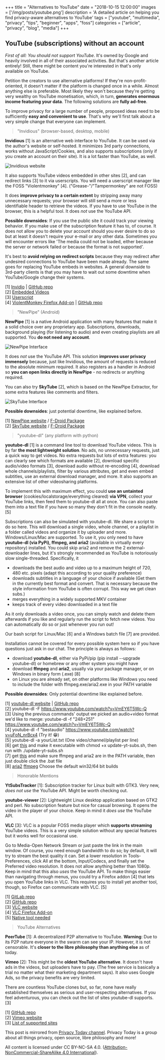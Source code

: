 +++
title = "Alternatives to YouTube"
date = "2018-10-15 12:00:00"
images = ['/img/posts/youtube.png']
description = 'A detailed article on helping you find privacy-aware alternatives to YouTube'
tags = ["youtube", "multimedia", "privacy", "tips", "beginner", "apps", "foss"]
categories = ["article", "privacy", "blog", "media"]
+++

## YouTube (subscriptions) without an account

_First of all: You should not support YouTube_. It's owned by Google and heavily involved in all of their associated activities. But that's another article entirely! Still, there might be content you're interested in that's only available on YouTube.

Petition the creators to use alternative platforms! If they're non-profit-oriented, it doesn't matter if the platform is changed once in a while. Almost anything else is preferable. Most likely they won't because they're getting very wealthy on YouTube monetisation, which, in turn, **generates enormous income featuring your data**. The following solutions are **fully ad-free**.

To improve privacy for a large number of people, proposed ideas need to be sufficiently **easy and convenient to use**. That's why we'll first talk about a very simple change that everyone can implement.

> "Invidious" (browser-based, desktop, mobile)

**Invidious** [1] is an alternative web interface to YouTube. It can be used via the author's website or self-hosted. It minimizes 3rd party connections, works without JavaScript/Cookies, and also supports subscriptions (only if you create an account on their site). It is a lot faster than YouTube, as well.

![Invidious website](../img/posts/invidious.jpg)

It also supports YouTube videos embedded in other sites [2], and can redirect links [3] to it via userscripts. You will need a userscript manager like the FOSS "Violentmonkey" [4]. ("Grease-"/"Tampermonkey" are not FOSS)

It does **improve privacy to a certain extent** by stripping away many unnecessary requests; your browser will still send a more or less identifiable header to retrieve the videos. If you have to use YouTube in the browser, this is a helpful tool. It does _not_ use the YouTube API.

**Possible downsides**: If you use the public site it could track your viewing behavior. If you make use of the subscription feature it has to, of course. It does not allow you to delete your account should you ever desire to do so but at least it doesn't require your e-mail or any other data. Sometimes you will encounter errors like 'The media could not be loaded, either because the server or network failed or because the format is not supported'.

It's best to **avoid relying on redirect scripts** because they may redirect after undesired connections to YouTube have been made already. The same goes for replacing YouTube embeds in websites. A general downside to 3rd-party clients is that you may have to wait out some downtime when YouTube/Google change their systems.

[1] [Invidio](https://invidio.us/) | [GitHub repo](https://github.com/omarroth/invidious)<br />
[2] [Embedded Videos](https://greasyfork.org/en/scripts/370442-invidious-embed)<br />
[3] [Userscript](https://greasyfork.org/en/scripts/370461-invidious-redirect)<br />
[4] [ViolentMonkey Firefox Add-on](https://addons.mozilla.org/en-US/firefox/addon/violentmonkey/) | [GitHub repo](https://github.com/violentmonkey/violentmonkey)

> "NewPipe" (Android)

**NewPipe** [1] is a native Android application with many features that make it a solid choice over any proprietary app. Subscriptions, downloads, background playing (for listening to audio) and even creating playlists are all supported. You **do not need any account**.

![NewPipe Interface](../img/posts/newpipe.jpg)

It does _not_ use the YouTube API. This solution **improves user privacy immensely** because, just like Invidious, the amount of requests is reduced to the absolute minimum required. It also registers as a handler in Android so **you can open links directly in NewPipe** - no redirects or anything required.

You can also try **SkyTube** [2], which is based on the NewPipe Extractor, for some extra features like comments and filters.

![SkyTube Interface](../img/posts/skytube.jpg)

**Possible downsides**: just potential downtime, like explained before.

[1] [NewPipe website](https://newpipe.schabi.org/) / [F-Droid Package](https://f-droid.org/packages/org.schabi.newpipe/)<br />
[2] [SkyTube website](http://skytube-app.com/) / [F-Droid Package](https://f-droid.org/repository/browse/?fdid=free.rm.skytube.oss)

> "youtube-dl" (any platform with python)

**youtube-dl** [1] is a command line tool to download YouTube videos. This is by far **the most lightweight solution**. No ads, no unnecessary requests, just a quick way to get videos. No extra requests but lots of extra features: you can clearly see which formats are available [2], download specific audio/video formats [3], download audio without re-encoding [4], download whole channels/playlists, filter by various attributes, get and even embed subtitles, use an external download manager, and more. It also supports an extensive list of other videosharing platforms.

To implement this with maximum effect, you could **use an untainted browser** (cookies/localstorage/everything cleared) **via VPN**, collect your YouTube links, then feed them to youtube-dl all at once. You can also paste them into a text file if you have so many they don't fit in the console neatly. [5]

Subscriptions can also be simulated with youtube-dl. We share a script to do so here. This will download a single video, whole channel, or a playlist in a folder called videos and organize it by uploader and more. Windows/Linux/Mac are supported. To use it, you only need to have **youtube-dl (via PyPi), ffmpeg, and aria2** (available in virtually every repository) installed. You could skip aria2 and remove the 2 external-downloader lines, but it's strongly recommended as YouTube is notoriously slow single-threaded. Specifically, it

- downloads the best audio and video up to a maximum height of 720, 480 etc. pixels (adapt this according to your quality preference)
- downloads subtitles in a language of your choice if available (Get them in the currently best format and convert. That is necessary because the style information from YouTube is often corrupt. This way we get clean subs.)
- merges everything in a widely supported MKV container
- keeps track of every video downloaded in a text file

As it only downloads a video once, you can simply watch and delete them afterwards if you like and regularly run the script to fetch new videos. You can automatically do so or just whenever you run out!

Our bash script for Linux/Mac [6] and a Windows batch file [7] are provided.

Installation cannot be covered for every possible system here so if you have questions just ask in our chat. The principle is always as follows:

- download **youtube-dl**, either via PyPi/pip (pip install --upgrade youtube-dl) or homebrew or any other system you might have
- download **ffmpeg** and **aria2**, usually via your package manager, or on Windows in binary form (.exe) [8]
- on Linux you are already set, on other platforms like Windows you need to include the folder with ffmpeg.exe/aria2.exe in your PATH variable

**Possible downsides**: Only potential downtime like explained before.

[1] [youtube-dl website](https://rg3.github.io/youtube-dl/) | [GitHub repo](https://github.com/rg3/youtube-dl/)<br />
[2] youtube-dl -F https://www.youtube.com/watch?v=VmEY6T5Wc-Q<br />
[3] Using the previous commands' output we picked an audio+video format we'd like to merge: youtube-dl -f "248+251" https://www.youtube.com/watch?v=VmEY6T5Wc-Q<br />
[4] youtube-dl -f "bestaudio" https://www.youtube.com/watch?v=uFoN_nrBcx4 (Try it! 😁)<br />
[5] youtube-dl -a yourList.txt (One video/channel/playlist per line)<br />
[6] get [this](https://sunbirdgrove.com/~pt/update-yt-subs.html) and make it executable with chmod +x update-yt-subs.sh, then run with ./update-yt-subs.sh<br />
[7] get [this](https://sunbirdgrove.com/~pt/update-yt-subs-batch.html) and make sure ffmpeg and aria2 are in the PATH variable, then just double click the .bat file<br />
[8] [aria2](https://github.com/aria2/aria2/releases/) [ffmpeg](https://ffmpeg.zeranoe.com/builds/) Choose the default win32/64 bit builds

> Honorable Mentions

**YtSubsTracker** [1]: Subscription tracker for Linux built with GTK3. Very new, _does not use_ the YouTube API. Might be worth checking out.

**youtube-viewer** [2]: Lightweight Linux desktop application based on GTK2 and perl. No subscription feature but nice for casual browsing. It opens the video in the player of your choice. Keep in mind it _does use_ the YouTube API.

**VLC** [3]: VLC is a popular FOSS media player which **supports streaming** YouTube videos. This is a very simple solution without any special features but it works well for occasional use.

Go to Media-Open Network Stream or just paste the link in the main window. Of course, you need enough bandwidth to do so; by default, it will try to stream the best quality it can. Set a lower resolution in Tools-Preferences, click All at the bottom, Input/Codecs, and finally set the Preferred video resolution. It does not allow anything better than 1080p. Keep in mind that this also _uses_ the YouTube API. To make things easier than navigating through menus, you could try a Firefox addon [4] that lets you open YouTube links in VLC. This requires you to install yet another tool, though, so Firefox can communicate with VLC. [5]

[1] [GitLab repo](https://gitlab.com/Mis012/YtSubsTracker)<br />
[2] [GitHub repo](https://github.com/trizen/youtube-viewer)<br />
[3] [VLC website](https://www.videolan.org/vlc/)<br />
[4] [VLC Firefox Add-on](https://addons.mozilla.org/en-US/firefox/addon/open-in-vlc-videolan/)<br />
[5] [Native tool needed](https://github.com/alexmarcoo/open-in-native-client/releases)

> YouTube Alternatives

**PeerTube** [1]: A decentralized P2P alternative to YouTube. **Warning**: Due to its P2P nature everyone in the swarm can see your IP. However, it is not censorable. It's **closer to the libre philosophy than anything else** as of today.

**Vimeo** [2]: This might be the **oldest YouTube alternative**. It doesn't have ads in the videos, but uploaders have to pay. (The free service is basically a trial no matter what their marketing department says). It also uses Google Ads, so the privacy benefits are very limited.

There are countless YouTube clones but, so far, none have really established themselves as serious and user-respecting alternatives. If you feel adventurous, you can check out the list of sites youtube-dl supports. [3]

[1] [GitHub repo](https://github.com/Chocobozzz/PeerTube)<br />
[2] [Vimeo website](https://vimeo.com)<br />
[3] [List of supported sites](https://github.com/rg3/youtube-dl/tree/master/youtube_dl/extractor)

This post is mirrored from [Privacy Today channel](https://t.me/privacytoday). Privacy Today is a group about all things privacy, open source, libre philosophy and more!

All content is licensed under CC BY-NC-SA 4.0. ([Attribution-NonCommercial-ShareAlike 4.0 International](https://creativecommons.org/licenses/by-nc-sa/4.0/)).
